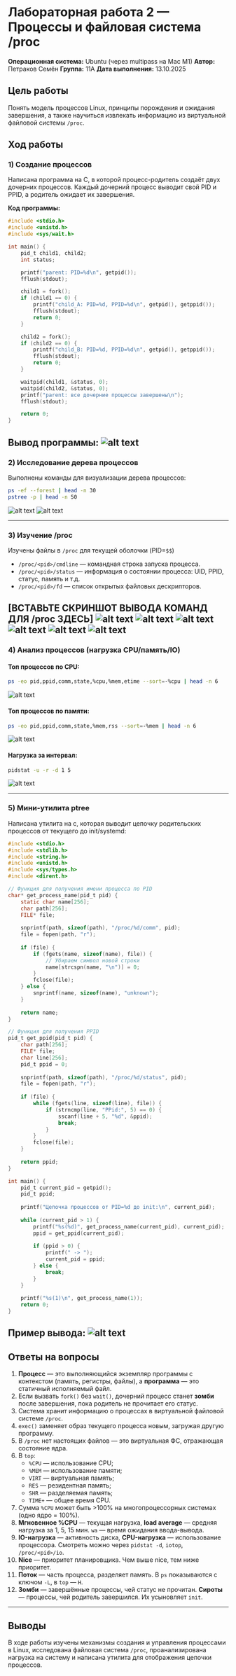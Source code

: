 # Лабораторная работа 2 — Процессы и файловая система /proc

**Операционная система:** Ubuntu (через multipass на Mac M1)
**Автор:** Петраков Семён
**Группа:** 11A
**Дата выполнения:** 13.10.2025 


## Цель работы
Понять модель процессов Linux, принципы порождения и ожидания завершения, а также научиться извлекать информацию из виртуальной файловой системы `/proc`.

## Ход работы

### 1) Создание процессов

Написана программа на C, в которой процесс-родитель создаёт двух дочерних процессов. Каждый дочерний процесс выводит свой PID и PPID, а родитель ожидает их завершения.

**Код программы:**
```c
#include <stdio.h>
#include <unistd.h>
#include <sys/wait.h>

int main() {
    pid_t child1, child2;
    int status;

    printf("parent: PID=%d\n", getpid());
    fflush(stdout);

    child1 = fork();
    if (child1 == 0) {
        printf("child_A: PID=%d, PPID=%d\n", getpid(), getppid());
        fflush(stdout);
        return 0;
    }

    child2 = fork();
    if (child2 == 0) {
        printf("child_B: PID=%d, PPID=%d\n", getpid(), getppid());
        fflush(stdout);
        return 0;
    }

    waitpid(child1, &status, 0);
    waitpid(child2, &status, 0);
    printf("parent: все дочерние процессы завершены\n");
    fflush(stdout);

    return 0;
}
```

**Вывод программы:**
![alt text](<Screenshot 2025-10-20 at 11.04.41.png>)
---

### 2) Исследование дерева процессов

Выполнены команды для визуализации дерева процессов:

```bash
ps -ef --forest | head -n 30
pstree -p | head -n 50
```
![alt text](<Screenshot 2025-10-20 at 11.04.52.png>)
![alt text](<Screenshot 2025-10-20 at 11.05.08.png>)

---

### 3) Изучение /proc

Изучены файлы в `/proc` для текущей оболочки (PID=`$$`)

- `/proc/<pid>/cmdline` — командная строка запуска процесса.
- `/proc/<pid>/status` — информация о состоянии процесса: UID, PPID, статус, память и т.д.
- `/proc/<pid>/fd` — список открытых файловых дескрипторов.

**[ВСТАВЬТЕ СКРИНШОТ ВЫВОДА КОМАНД ДЛЯ /proc ЗДЕСЬ]**
![alt text](<Screenshot 2025-10-20 at 11.05.30.png>)
![alt text](<Screenshot 2025-10-20 at 11.05.53.png>)
![alt text](<Screenshot 2025-10-20 at 11.06.07.png>)
![alt text](<Screenshot 2025-10-20 at 11.06.07.png>)
![alt text](<Screenshot 2025-10-20 at 11.06.21.png>)
![alt text](<Screenshot 2025-10-20 at 11.06.32.png>)
---

### 4) Анализ процессов (нагрузка CPU/память/IO)

#### Топ процессов по CPU:
```bash
ps -eo pid,ppid,comm,state,%cpu,%mem,etime --sort=-%cpu | head -n 6
```
![alt text](<Screenshot 2025-10-20 at 11.06.51.png>)

#### Топ процессов по памяти:
```bash
ps -eo pid,ppid,comm,state,%mem,rss --sort=-%mem | head -n 6
```
![alt text](<Screenshot 2025-10-20 at 11.07.01.png>)

#### Нагрузка за интервал:
```bash
pidstat -u -r -d 1 5
```
![alt text](<Screenshot 2025-10-20 at 11.07.43.png>)

---

### 5) Мини-утилита ptree

Написана утилита на c, которая выводит цепочку родительских процессов от текущего до init/systemd:

```c
#include <stdio.h>
#include <stdlib.h>
#include <string.h>
#include <unistd.h>
#include <sys/types.h>
#include <dirent.h>

// Функция для получения имени процесса по PID
char* get_process_name(pid_t pid) {
    static char name[256];
    char path[256];
    FILE* file;
    
    snprintf(path, sizeof(path), "/proc/%d/comm", pid);
    file = fopen(path, "r");
    
    if (file) {
        if (fgets(name, sizeof(name), file)) {
            // Убираем символ новой строки
            name[strcspn(name, "\n")] = 0;
        }
        fclose(file);
    } else {
        snprintf(name, sizeof(name), "unknown");
    }
    
    return name;
}

// Функция для получения PPID
pid_t get_ppid(pid_t pid) {
    char path[256];
    FILE* file;
    char line[256];
    pid_t ppid = 0;
    
    snprintf(path, sizeof(path), "/proc/%d/status", pid);
    file = fopen(path, "r");
    
    if (file) {
        while (fgets(line, sizeof(line), file)) {
            if (strncmp(line, "PPid:", 5) == 0) {
                sscanf(line + 5, "%d", &ppid);
                break;
            }
        }
        fclose(file);
    }
    
    return ppid;
}

int main() {
    pid_t current_pid = getpid();
    pid_t ppid;
    
    printf("Цепочка процессов от PID=%d до init:\n", current_pid);
    
    while (current_pid > 1) {
        printf("%s(%d)", get_process_name(current_pid), current_pid);
        ppid = get_ppid(current_pid);
        
        if (ppid > 0) {
            printf(" -> ");
            current_pid = ppid;
        } else {
            break;
        }
    }
    
    printf("%s(1)\n", get_process_name(1));
    return 0;
}
```

**Пример вывода:**
![alt text](<Screenshot 2025-10-20 at 11.14.09.png>)
---

## Ответы на вопросы

1. **Процесс** — это выполняющийся экземпляр программы с контекстом (память, регистры, файлы), а **программа** — это статичный исполняемый файл.
2. Если вызвать `fork()` без `wait()`, дочерний процесс станет **зомби** после завершения, пока родитель не прочитает его статус.
3. Система хранит информацию о процессах в виртуальной файловой системе `/proc`.
4. `exec()` заменяет образ текущего процесса новым, загружая другую программу.
5. В `/proc` нет настоящих файлов — это виртуальная ФС, отражающая состояние ядра.
6. В `top`:
   - `%CPU` — использование CPU;
   - `%MEM` — использование памяти;
   - `VIRT` — виртуальная память;
   - `RES` — резидентная память;
   - `SHR` — разделяемая память;
   - `TIME+` — общее время CPU.
7. Сумма `%CPU` может быть >100% на многопроцессорных системах (одно ядро = 100%).
8. **Мгновенное %CPU** — текущая нагрузка, **load average** — средняя нагрузка за 1, 5, 15 мин. `wa` — время ожидания ввода-вывода.
9. **IO-нагрузка** — активность диска, **CPU-нагрузка** — использование процессора. Смотреть можно через `pidstat -d`, `iotop`, `/proc/<pid>/io`.
10. **Nice** — приоритет планировщика. Чем выше nice, тем ниже приоритет.
11. **Поток** — часть процесса, разделяет память. В `ps` показываются с ключом `-L`, в `top` — `H`.
12. **Зомби** — завершённые процессы, чей статус не прочитан. **Сироты** — процессы, чей родитель завершился. Их усыновляет `init`.

---

## Выводы
В ходе работы изучены механизмы создания и управления процессами в Linux, исследована файловая система `/proc`, проанализирована нагрузка на систему и написана утилита для отображения цепочки процессов.
```